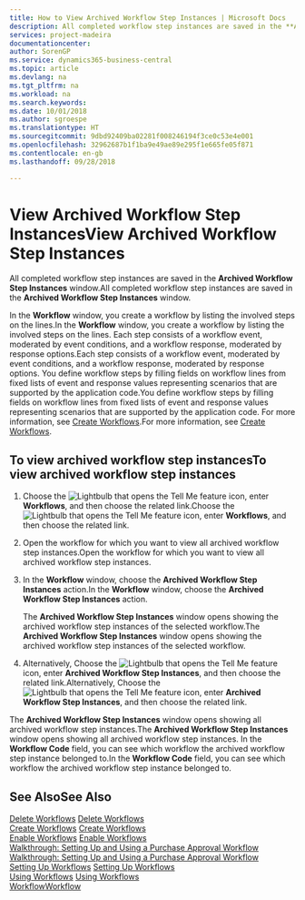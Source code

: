 ```yaml
---
title: How to View Archived Workflow Step Instances | Microsoft Docs
description: All completed workflow step instances are saved in the **Archived Workflow Step Instances** window.
services: project-madeira
documentationcenter: 
author: SorenGP
ms.service: dynamics365-business-central
ms.topic: article
ms.devlang: na
ms.tgt_pltfrm: na
ms.workload: na
ms.search.keywords: 
ms.date: 10/01/2018
ms.author: sgroespe
ms.translationtype: HT
ms.sourcegitcommit: 9dbd92409ba02281f008246194f3ce0c53e4e001
ms.openlocfilehash: 32962687b1f1ba9e49ae89e295f1e665fe05f871
ms.contentlocale: en-gb
ms.lasthandoff: 09/28/2018

---
```

# <a name="view-archived-workflow-step-instances"></a><span data-ttu-id="e3a88-103">View Archived Workflow Step Instances</span><span class="sxs-lookup"><span data-stu-id="e3a88-103">View Archived Workflow Step Instances</span></span>
<span data-ttu-id="e3a88-104">All completed workflow step instances are saved in the **Archived Workflow Step Instances** window.</span><span class="sxs-lookup"><span data-stu-id="e3a88-104">All completed workflow step instances are saved in the **Archived Workflow Step Instances** window.</span></span>  

 <span data-ttu-id="e3a88-105">In the **Workflow** window, you create a workflow by listing the involved steps on the lines.</span><span class="sxs-lookup"><span data-stu-id="e3a88-105">In the **Workflow** window, you create a workflow by listing the involved steps on the lines.</span></span> <span data-ttu-id="e3a88-106">Each step consists of a workflow event, moderated by event conditions, and a workflow response, moderated by response options.</span><span class="sxs-lookup"><span data-stu-id="e3a88-106">Each step consists of a workflow event, moderated by event conditions, and a workflow response, moderated by response options.</span></span> <span data-ttu-id="e3a88-107">You define workflow steps by filling fields on workflow lines from fixed lists of event and response values representing scenarios that are supported by the application code.</span><span class="sxs-lookup"><span data-stu-id="e3a88-107">You define workflow steps by filling fields on workflow lines from fixed lists of event and response values representing scenarios that are supported by the application code.</span></span> <span data-ttu-id="e3a88-108">For more information, see [Create Workflows](across-how-to-create-workflows.md).</span><span class="sxs-lookup"><span data-stu-id="e3a88-108">For more information, see [Create Workflows](across-how-to-create-workflows.md).</span></span>  

## <a name="to-view-archived-workflow-step-instances"></a><span data-ttu-id="e3a88-109">To view archived workflow step instances</span><span class="sxs-lookup"><span data-stu-id="e3a88-109">To view archived workflow step instances</span></span>  
1.  <span data-ttu-id="e3a88-110">Choose the ![Lightbulb that opens the Tell Me feature](media/ui-search/search_small.png "Tell me what you want to do") icon, enter **Workflows**, and then choose the related link.</span><span class="sxs-lookup"><span data-stu-id="e3a88-110">Choose the ![Lightbulb that opens the Tell Me feature](media/ui-search/search_small.png "Tell me what you want to do") icon, enter **Workflows**, and then choose the related link.</span></span>  
2.  <span data-ttu-id="e3a88-111">Open the workflow for which you want to view all archived workflow step instances.</span><span class="sxs-lookup"><span data-stu-id="e3a88-111">Open the workflow for which you want to view all archived workflow step instances.</span></span>  
3.  <span data-ttu-id="e3a88-112">In the **Workflow** window, choose the **Archived Workflow Step Instances** action.</span><span class="sxs-lookup"><span data-stu-id="e3a88-112">In the **Workflow** window, choose the **Archived Workflow Step Instances** action.</span></span>  

    <span data-ttu-id="e3a88-113">The **Archived Workflow Step Instances** window opens showing the archived workflow step instances of the selected workflow.</span><span class="sxs-lookup"><span data-stu-id="e3a88-113">The **Archived Workflow Step Instances** window opens showing the archived workflow step instances of the selected workflow.</span></span>  
4.  <span data-ttu-id="e3a88-114">Alternatively, Choose the ![Lightbulb that opens the Tell Me feature](media/ui-search/search_small.png "Tell me what you want to do") icon, enter **Archived Workflow Step Instances**, and then choose the related link.</span><span class="sxs-lookup"><span data-stu-id="e3a88-114">Alternatively, Choose the ![Lightbulb that opens the Tell Me feature](media/ui-search/search_small.png "Tell me what you want to do") icon, enter **Archived Workflow Step Instances**, and then choose the related link.</span></span>  

<span data-ttu-id="e3a88-115">The **Archived Workflow Step Instances** window opens showing all archived workflow step instances.</span><span class="sxs-lookup"><span data-stu-id="e3a88-115">The **Archived Workflow Step Instances** window opens showing all archived workflow step instances.</span></span> <span data-ttu-id="e3a88-116">In the **Workflow Code** field, you can see which workflow the archived workflow step instance belonged to.</span><span class="sxs-lookup"><span data-stu-id="e3a88-116">In the **Workflow Code** field, you can see which workflow the archived workflow step instance belonged to.</span></span>  

## <a name="see-also"></a><span data-ttu-id="e3a88-117">See Also</span><span class="sxs-lookup"><span data-stu-id="e3a88-117">See Also</span></span>  
 <span data-ttu-id="e3a88-118">[Delete Workflows](across-how-to-delete-workflows.md) </span><span class="sxs-lookup"><span data-stu-id="e3a88-118">[Delete Workflows](across-how-to-delete-workflows.md) </span></span>  
 <span data-ttu-id="e3a88-119">[Create Workflows](across-how-to-create-workflows.md) </span><span class="sxs-lookup"><span data-stu-id="e3a88-119">[Create Workflows](across-how-to-create-workflows.md) </span></span>  
 <span data-ttu-id="e3a88-120">[Enable Workflows](across-how-to-enable-workflows.md) </span><span class="sxs-lookup"><span data-stu-id="e3a88-120">[Enable Workflows](across-how-to-enable-workflows.md) </span></span>  
 <span data-ttu-id="e3a88-121">[Walkthrough: Setting Up and Using a Purchase Approval Workflow](walkthrough-setting-up-and-using-a-purchase-approval-workflow.md) </span><span class="sxs-lookup"><span data-stu-id="e3a88-121">[Walkthrough: Setting Up and Using a Purchase Approval Workflow](walkthrough-setting-up-and-using-a-purchase-approval-workflow.md) </span></span>  
 <span data-ttu-id="e3a88-122">[Setting Up Workflows](across-set-up-workflows.md) </span><span class="sxs-lookup"><span data-stu-id="e3a88-122">[Setting Up Workflows](across-set-up-workflows.md) </span></span>  
 <span data-ttu-id="e3a88-123">[Using Workflows](across-use-workflows.md) </span><span class="sxs-lookup"><span data-stu-id="e3a88-123">[Using Workflows](across-use-workflows.md) </span></span>  
 [<span data-ttu-id="e3a88-124">Workflow</span><span class="sxs-lookup"><span data-stu-id="e3a88-124">Workflow</span></span>](across-workflow.md)

